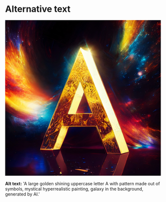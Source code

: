 # Alternative text

![This is my where alt text goes.](uppercase_letter-A_henzl.png)

**Alt text:** 'A large golden shining uppercase letter A with pattern made out of symbols, mystical hyperrealistic painting, galaxy in the background, generated by AI.'
